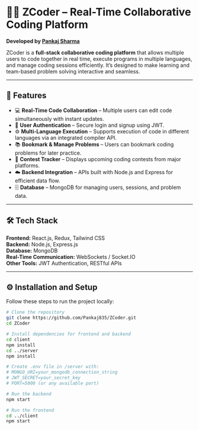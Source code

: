 # 🧑‍💻 ZCoder – Real-Time Collaborative Coding Platform

**Developed by [Pankaj Sharma](https://github.com/Pankaj835)**

ZCoder is a **full-stack collaborative coding platform** that allows multiple users to code together in real time, execute programs in multiple languages, and manage coding sessions efficiently. It’s designed to make learning and team-based problem solving interactive and seamless.

---

## 🚀 Features

- 💻 **Real-Time Code Collaboration** – Multiple users can edit code simultaneously with instant updates.
- 🔐 **User Authentication** – Secure login and signup using JWT.
- ⚙️ **Multi-Language Execution** – Supports execution of code in different languages via an integrated compiler API.
- 📚 **Bookmark & Manage Problems** – Users can bookmark coding problems for later practice.
- 🧠 **Contest Tracker** – Displays upcoming coding contests from major platforms.
- ☁️ **Backend Integration** – APIs built with Node.js and Express for efficient data flow.
- 🗄️ **Database** – MongoDB for managing users, sessions, and problem data.

---

## 🛠️ Tech Stack

**Frontend:** React.js, Redux, Tailwind CSS  
**Backend:** Node.js, Express.js  
**Database:** MongoDB  
**Real-Time Communication:** WebSockets / Socket.IO  
**Other Tools:** JWT Authentication, RESTful APIs

---

## ⚙️ Installation and Setup

Follow these steps to run the project locally:

```bash
# Clone the repository
git clone https://github.com/Pankaj835/ZCoder.git
cd ZCoder

# Install dependencies for frontend and backend
cd client
npm install
cd ../server
npm install

# Create .env file in /server with:
# MONGO_URI=your_mongodb_connection_string
# JWT_SECRET=your_secret_key
# PORT=5000 (or any available port)

# Run the backend
npm start

# Run the frontend
cd ../client
npm start
```
